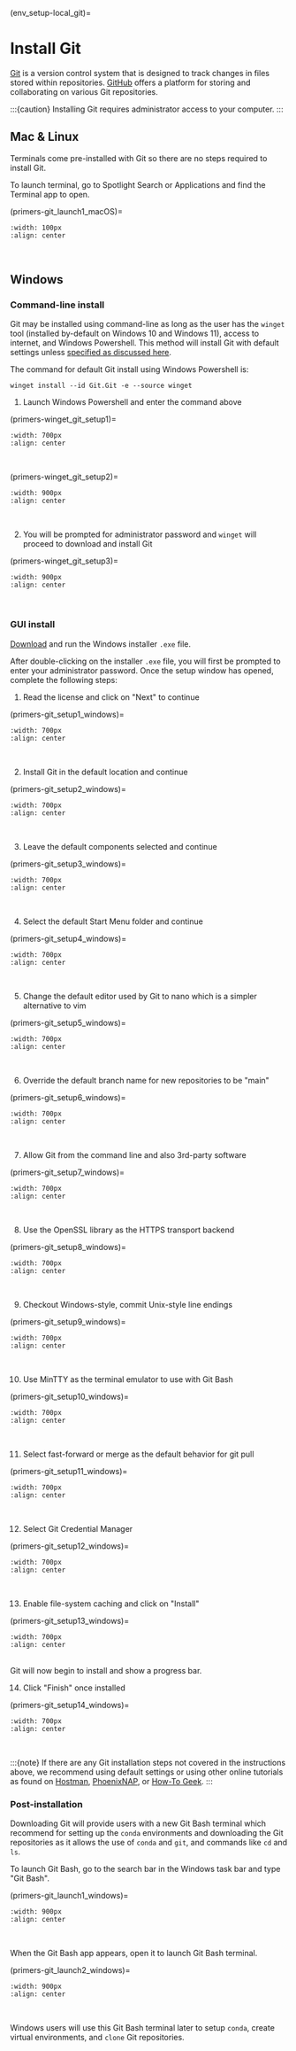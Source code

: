 (env_setup-local_git)=
# Install Git

[Git](https://git-scm.com/book/en/v2/Getting-Started-What-is-Git%3F) is a version control system that is designed to track changes in files stored within repositories. [GitHub](https://docs.github.com/en/get-started/start-your-journey) offers a platform for storing and collaborating on various Git repositories. 

:::{caution}
Installing Git requires administrator access to your computer.
:::

## Mac & Linux

Terminals come pre-installed with Git so there are no steps required to install Git.

To launch terminal, go to Spotlight Search or Applications and find the Terminal app to open.

(primers-git_launch1_macOS)=
```{image} ../images/primers/git_launch1_macOS.png
:width: 100px
:align: center
```
<br>

## Windows

### Command-line install

Git may be installed using command-line as long as the user has the `winget` tool (installed by-default on Windows 10 and Windows 11), access to internet, and Windows Powershell. This method will install Git with default settings unless [specified as discussed here](https://github.com/microsoft/winget-cli/discussions/3462). 

The command for default Git install using Windows Powershell is:
```
winget install --id Git.Git -e --source winget
```

1) Launch Windows Powershell and enter the command above

(primers-winget_git_setup1)=
```{image} ../images/primers/winget_git_setup1.png
:width: 700px
:align: center
```
<br>

(primers-winget_git_setup2)=
```{image} ../images/primers/winget_git_setup2.png
:width: 900px
:align: center
```
<br>

2) You will be prompted for administrator password and `winget` will proceed to download and install Git

(primers-winget_git_setup3)=
```{image} ../images/primers/winget_git_setup3.png
:width: 900px
:align: center
```
<br>

### GUI install

[Download](https://git-scm.com/downloads) and run the Windows installer `.exe` file.  

After double-clicking on the installer `.exe` file, you will first be prompted to enter your administrator password.
Once the setup window has opened, complete the following steps:

1) Read the license and click on "Next" to continue

(primers-git_setup1_windows)=
```{image} ../images/primers/git_setup1_windows.png
:width: 700px
:align: center
```
<br>

2) Install Git in the default location and continue

(primers-git_setup2_windows)=
```{image} ../images/primers/git_setup2_windows.png
:width: 700px
:align: center
```
<br>

3) Leave the default components selected and continue

(primers-git_setup3_windows)=
```{image} ../images/primers/git_setup3_windows.png
:width: 700px
:align: center
```
<br>

4) Select the default Start Menu folder and continue

(primers-git_setup4_windows)=
```{image} ../images/primers/git_setup4_windows.png
:width: 700px
:align: center
```
<br>

5) Change the default editor used by Git to nano which is a simpler alternative to vim

(primers-git_setup5_windows)=
```{image} ../images/primers/git_setup5_windows.png
:width: 700px
:align: center
```
<br>

6) Override the default branch name for new repositories to be "main"

(primers-git_setup6_windows)=
```{image} ../images/primers/git_setup6_windows.png
:width: 700px
:align: center
```
<br>

7) Allow Git from the command line and also 3rd-party software

(primers-git_setup7_windows)=
```{image} ../images/primers/git_setup7_windows.png
:width: 700px
:align: center
```
<br>

8) Use the OpenSSL library as the HTTPS transport backend

(primers-git_setup8_windows)=
```{image} ../images/primers/git_setup8_windows.png
:width: 700px
:align: center
```
<br>

9) Checkout Windows-style, commit Unix-style line endings

(primers-git_setup9_windows)=
```{image} ../images/primers/git_setup9_windows.png
:width: 700px
:align: center
```
<br>

10) Use MinTTY as the terminal emulator to use with Git Bash

(primers-git_setup10_windows)=
```{image} ../images/primers/git_setup10_windows.png
:width: 700px
:align: center
```
<br>

11) Select fast-forward or merge as the default behavior for git pull

(primers-git_setup11_windows)=
```{image} ../images/primers/git_setup11_windows.png
:width: 700px
:align: center
```
<br>

12) Select Git Credential Manager

(primers-git_setup12_windows)=
```{image} ../images/primers/git_setup12_windows.png
:width: 700px
:align: center
```
<br>

13) Enable file-system caching and click on "Install"

(primers-git_setup13_windows)=
```{image} ../images/primers/git_setup13_windows.png
:width: 700px
:align: center
```
<br>
Git will now begin to install and show a progress bar. 

14) Click "Finish" once installed

(primers-git_setup14_windows)=
```{image} ../images/primers/git_setup14_windows.png
:width: 700px
:align: center
```
<br>

:::{note}
If there are any Git installation steps not covered in the instructions above, we recommend using default settings or using other online tutorials as found on [Hostman](https://hostman.com/tutorials/installing-git-on-windows/), [PhoenixNAP](https://phoenixnap.com/kb/how-to-install-git-windows), or [How-To Geek](https://www.howtogeek.com/832083/how-to-install-git-on-windows/). 
:::

### Post-installation

Downloading Git will provide users with a new Git Bash terminal which recommend for setting up the `conda` environments and downloading the Git repositories as it allows the use of `conda` and `git`, and commands like `cd` and `ls`.

To launch Git Bash, go to the search bar in the Windows task bar and type "Git Bash".

(primers-git_launch1_windows)=
```{image} ../images/primers/git_launch1_windows.png
:width: 900px
:align: center
```
<br>

When the Git Bash app appears, open it to launch Git Bash terminal.

(primers-git_launch2_windows)=
```{image} ../images/primers/git_launch2_windows.png
:width: 900px
:align: center
```
<br>

Windows users will use this Git Bash terminal later to setup `conda`, create virtual environments, and `clone` Git repositories.
